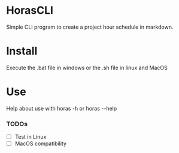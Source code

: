 # HorasCLI

Simple CLI program to create a project hour schedule in markdown.

# Install

Execute the .bat file in windows or the .sh file in linux and MacOS

# Use

Help about use with
horas -h or horas --help

### TODOs

- [ ] Test in Linux
- [ ] MacOS compatibility
